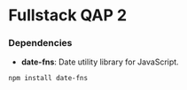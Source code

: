 # Fullstack QAP 2
 
### Dependencies

- **date-fns**: Date utility library for JavaScript.
```bash
npm install date-fns
```
